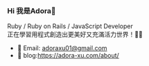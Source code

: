### Hi 我是Adora👋

Ruby / Ruby on Rails / JavaScript Developer<br/>
正在學習用程式創造出更美好又充滿活力世界！💖✨

- 📧 Email: adoraxu01@gmail.com
- 📝 blog:https://adora-xu.com/about/

